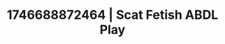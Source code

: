 ---
categories:
- Tasteful nudity
- AI-generated
- Full-body chills
- Erotic dream roleplay
- Consent-based play
- ASMR
- Morning after
- Cosplay
image: /assets/images/1746688872464.jpg
layout: post
seo:
  description: Featured content with artistic ABDL Play, Scat Fetish. HD images available.
  keywords: ABDL Play, Scat Fetish
  og_image: /assets/images/1746688872464.jpg
  schema_type: VisualArtwork
tags:
- ABDL Play
- '#1746688872464'
- Scat Fetish
title: 1746688872464 | Scat Fetish ABDL Play
---